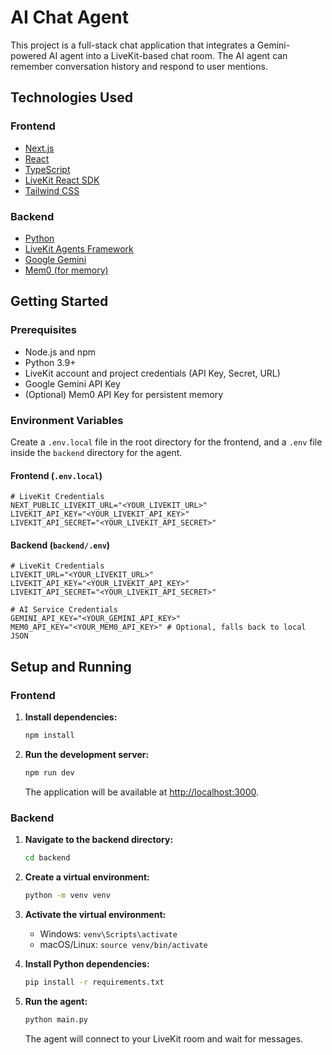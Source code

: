 # AI Chat Agent

This project is a full-stack chat application that integrates a Gemini-powered AI agent into a LiveKit-based chat room. The AI agent can remember conversation history and respond to user mentions.

## Technologies Used

### Frontend

-   [Next.js](https://nextjs.org/)
-   [React](https://reactjs.org/)
-   [TypeScript](https://www.typescriptlang.org/)
-   [LiveKit React SDK](https://docs.livekit.io/sdk/react/)
-   [Tailwind CSS](https://tailwindcss.com/)

### Backend

-   [Python](https://www.python.org/)
-   [LiveKit Agents Framework](https://docs.livekit.io/agents/)
-   [Google Gemini](https://deepmind.google/technologies/gemini/)
-   [Mem0 (for memory)](https://mem0.ai/)

## Getting Started

### Prerequisites

-   Node.js and npm
-   Python 3.9+
-   LiveKit account and project credentials (API Key, Secret, URL)
-   Google Gemini API Key
-   (Optional) Mem0 API Key for persistent memory

### Environment Variables

Create a `.env.local` file in the root directory for the frontend, and a `.env` file inside the `backend` directory for the agent.

#### Frontend (`.env.local`)
```
# LiveKit Credentials
NEXT_PUBLIC_LIVEKIT_URL="<YOUR_LIVEKIT_URL>"
LIVEKIT_API_KEY="<YOUR_LIVEKIT_API_KEY>"
LIVEKIT_API_SECRET="<YOUR_LIVEKIT_API_SECRET>"
```

#### Backend (`backend/.env`)
```
# LiveKit Credentials
LIVEKIT_URL="<YOUR_LIVEKIT_URL>"
LIVEKIT_API_KEY="<YOUR_LIVEKIT_API_KEY>"
LIVEKIT_API_SECRET="<YOUR_LIVEKIT_API_SECRET>"

# AI Service Credentials
GEMINI_API_KEY="<YOUR_GEMINI_API_KEY>"
MEM0_API_KEY="<YOUR_MEM0_API_KEY>" # Optional, falls back to local JSON
```

## Setup and Running

### Frontend

1.  **Install dependencies:**
    ```bash
    npm install
    ```

2.  **Run the development server:**
    ```bash
    npm run dev
    ```

    The application will be available at [http://localhost:3000](http://localhost:3000).

### Backend

1.  **Navigate to the backend directory:**
    ```bash
    cd backend
    ```

2.  **Create a virtual environment:**
    ```bash
    python -m venv venv
    ```

3.  **Activate the virtual environment:**
    -   Windows: `venv\Scripts\activate`
    -   macOS/Linux: `source venv/bin/activate`

4.  **Install Python dependencies:**
    ```bash
    pip install -r requirements.txt
    ```

5.  **Run the agent:**
    ```bash
    python main.py
    ```

    The agent will connect to your LiveKit room and wait for messages.